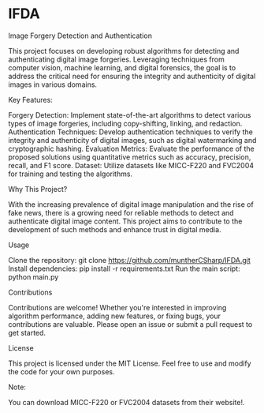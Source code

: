 # IFDA
Image Forgery Detection and Authentication

This project focuses on developing robust algorithms for detecting and authenticating digital image forgeries. Leveraging techniques from computer vision, machine learning, and digital forensics, the goal is to address the critical need for ensuring the integrity and authenticity of digital images in various domains.

Key Features:

Forgery Detection: Implement state-of-the-art algorithms to detect various types of image forgeries, including copy-shifting, linking, and redaction.
Authentication Techniques: Develop authentication techniques to verify the integrity and authenticity of digital images, such as digital watermarking and cryptographic hashing.
Evaluation Metrics: Evaluate the performance of the proposed solutions using quantitative metrics such as accuracy, precision, recall, and F1 score.
Dataset: Utilize datasets like MICC-F220 and FVC2004 for training and testing the algorithms.

Why This Project?

With the increasing prevalence of digital image manipulation and the rise of fake news, there is a growing need for reliable methods to detect and authenticate digital image content. This project aims to contribute to the development of such methods and enhance trust in digital media.

Usage

Clone the repository: git clone https://github.com/muntherCSharp/IFDA.git
Install dependencies: pip install -r requirements.txt
Run the main script: python main.py

Contributions

Contributions are welcome! Whether you're interested in improving algorithm performance, adding new features, or fixing bugs, your contributions are valuable. Please open an issue or submit a pull request to get started.

License

This project is licensed under the MIT License. Feel free to use and modify the code for your own purposes.

Note:

You can download MICC-F220 or FVC2004 datasets from their website!.

